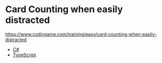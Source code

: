 # Card Counting when easily distracted

https://www.codingame.com/training/easy/card-counting-when-easily-distracted

* [C#](solution.cs)
* [TypeScript](solution.ts)

